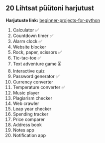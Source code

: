 ## 20 Lihtsat püütoni harjutust 

**Harjutuste link:** [beginner-projects-for-python](https://www.indeed.com/career-advice/career-development/beginner-projects-for-python) 

1. Calculator ✅
2. Countdown timer ✅
3. Alarm clock ✅
4. Website blocker
5. Rock, paper, scissors ✅
6. Tic-tac-toe ✅
7. Text adventure game ⏳
8. Interactive quiz
9. Password generator ✅
10. Currency converter
11. Temperature converter ✅
12. Music player
13. Plagiarism checker
14. Web crawler
15. Leap year checker
16. Spending tracker
17. Price comparer
18. Address book
19. Notes app
20. Notification app